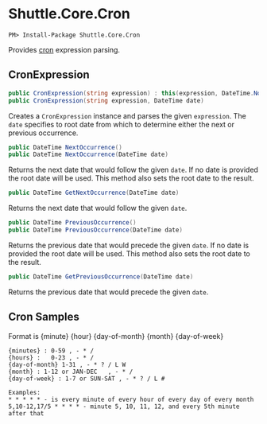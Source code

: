 # Shuttle.Core.Cron

```
PM> Install-Package Shuttle.Core.Cron
```

Provides [cron](https://en.wikipedia.org/wiki/Cron) expression parsing.

## CronExpression

``` c#
public CronExpression(string expression) : this(expression, DateTime.Now)
public CronExpression(string expression, DateTime date)
```

Creates a `CronExpression` instance and parses the given `expression`.  The `date` specifies to root date from which to determine either the next or previous occurrence.

``` c#
public DateTime NextOccurrence()
public DateTime NextOccurrence(DateTime date)
```

Returns the next date that would follow the given `date`.  If no date is provided the root date will be used.  This method also sets the root date to the result.

``` c#
public DateTime GetNextOccurrence(DateTime date)
```

Returns the next date that would follow the given `date`.

``` c#
public DateTime PreviousOccurrence()
public DateTime PreviousOccurrence(DateTime date)
```

Returns the previous date that would precede the given `date`.  If no date is provided the root date will be used.  This method also sets the root date to the result.

``` c#
public DateTime GetPreviousOccurrence(DateTime date)
```

Returns the previous date that would precede the given `date`.

## Cron Samples

Format is {minute} {hour} {day-of-month} {month} {day-of-week}

```
{minutes} : 0-59 , - * /
{hours} : 	0-23 , - * /
{day-of-month} 1-31 , - * ? / L W
{month} : 1-12 or JAN-DEC	, - * /
{day-of-week} : 1-7 or SUN-SAT , - * ? / L #

Examples:
* * * * * - is every minute of every hour of every day of every month
5,10-12,17/5 * * * * - minute 5, 10, 11, 12, and every 5th minute after that
```

